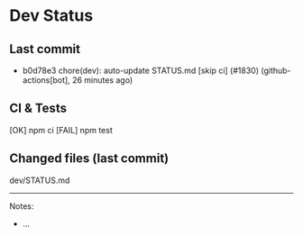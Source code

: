 # Dev Status

## Last commit
- b0d78e3 chore(dev): auto-update STATUS.md [skip ci] (#1830) (github-actions[bot], 26 minutes ago)
## CI & Tests
[OK] npm ci
[FAIL] npm test

## Changed files (last commit)
dev/STATUS.md

---
Notes:
- ...
